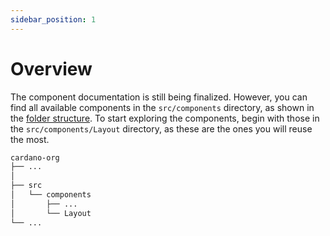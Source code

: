 ```yaml
---
sidebar_position: 1
---
```


# Overview

The component documentation is still being finalized. However, you can find all available components in the `src/components` directory, as shown in the [folder structure](/docs/#folder-structure). To start exploring the components, begin with those in the `src/components/Layout` directory, as these are the ones you will reuse the most.

```sh
cardano-org
├── ...
│   
├── src
│   └── components
│       ├── ...
│       └── Layout
└── ...
```
